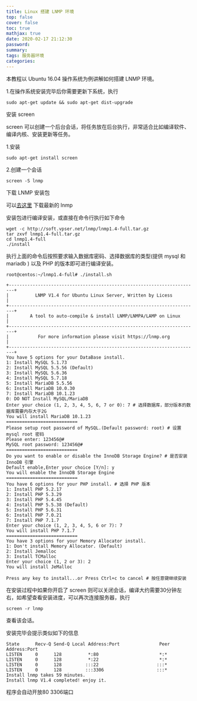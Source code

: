 ```yaml
---
title: Linux 搭建 LNMP 环境
top: false
cover: false
toc: true
mathjax: true
date: 2020-02-17 21:12:30
password:
summary:
tags: 服务器环境
categories:
---
```


本教程以 Ubuntu 16.04 操作系统为例讲解如何搭建 LNMP 环境。

1.在操作系统安装完毕后你需要更新下系统，执行
```
sudo apt-get update && sudo apt-get dist-upgrade
```


安装 screen

screen 可以创建一个后台会话，将任务放在后台执行，非常适合比如编译软件、编译内核、安装更新等任务。

1.安装
```
sudo apt-get install screen
```
2.创建一个会话
```
screen -S lnmp
```

下载 LNMP 安装包

可以[去这里](https://lnmp.org/download.html) 下载最新的 lnmp

安装包进行编译安装，或直接在命令行执行如下命令
```
wget -c http://soft.vpser.net/lnmp/lnmp1.4-full.tar.gz
tar zxvf lnmp1.4-full.tar.gz
cd lnmp1.4-full
./install
```

执行上面的命令后按照要求输入数据库密码、选择数据库的类型(提供 mysql 和 mariadb ) 以及 PHP 的版本即可进行编译安装。

```
root@centos:~/lnmp1.4-full# ./install.sh

+------------------------------------------------------------------------+
|          LNMP V1.4 for Ubuntu Linux Server, Written by Licess          |
+------------------------------------------------------------------------+
|        A tool to auto-compile & install LNMP/LNMPA/LAMP on Linux       |
+------------------------------------------------------------------------+
|           For more information please visit https://lnmp.org           |
+------------------------------------------------------------------------+
You have 5 options for your DataBase install.
1: Install MySQL 5.1.73
2: Install MySQL 5.5.56 (Default)
3: Install MySQL 5.6.36
4: Install MySQL 5.7.18
5: Install MariaDB 5.5.56
6: Install MariaDB 10.0.30
7: Install MariaDB 10.1.23
0: DO NOT Install MySQL/MariaDB
Enter your choice (1, 2, 3, 4, 5, 6, 7 or 0): 7 # 选择数据库，部分版本的数据库需要内存大于2G
You will install MariaDB 10.1.23
===========================
Please setup root password of MySQL.(Default password: root) # 设置mysql root 密码
Please enter: 123456@#
MySQL root password: 123456@#
===========================
Do you want to enable or disable the InnoDB Storage Engine? # 是否安装 InnoDB 引擎
Default enable,Enter your choice [Y/n]: y
You will enable the InnoDB Storage Engine
===========================
You have 6 options for your PHP install. # 选择 PHP 版本
1: Install PHP 5.2.17
2: Install PHP 5.3.29
3: Install PHP 5.4.45
4: Install PHP 5.5.38 (Default)
5: Install PHP 5.6.31
6: Install PHP 7.0.21
7: Install PHP 7.1.7
Enter your choice (1, 2, 3, 4, 5, 6 or 7): 7
You will install PHP 7.1.7
===========================
You have 3 options for your Memory Allocator install.
1: Don't install Memory Allocator. (Default)
2: Install Jemalloc
3: Install TCMalloc
Enter your choice (1, 2 or 3): 2
You will install JeMalloc

Press any key to install...or Press Ctrl+c to cancel # 按任意键继续安装
```

在安装过程中如果你开启了 screen 则可以关闭会话，编译大约需要30分钟左右，如希望查看安装进度，可以再次连接服务器，执行

```
screen -r lnmp
```

查看该会话。

安装完毕会提示类似如下的信息

```
State      Recv-Q Send-Q Local Address:Port               Peer Address:Port
LISTEN     0      128          *:80                       *:*
LISTEN     0      128          *:22                       *:*
LISTEN     0      128         :::22                      :::*
LISTEN     0      128         :::3306                    :::*
Install lnmp takes 59 minutes.
Install lnmp V1.4 completed! enjoy it.
```

程序会自动开放80 3306端口